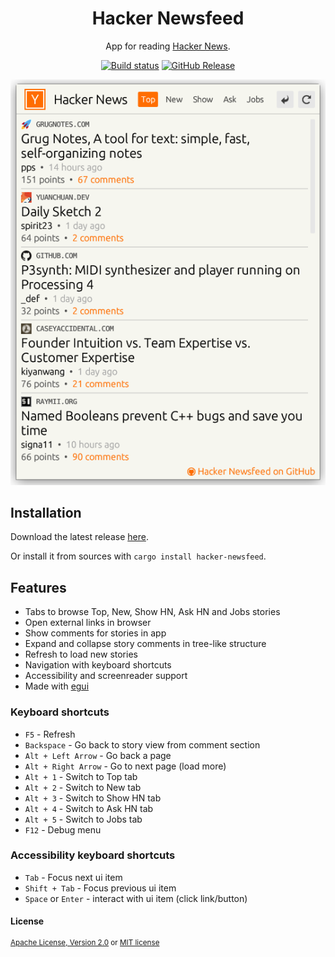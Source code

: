 <div align="center">

# Hacker Newsfeed

App for reading [Hacker News](https://news.ycombinator.com/).

[![Build status](https://github.com/rhzx86/hacker-newsfeed/actions/workflows/release.yml/badge.svg)](https://github.com/rhzx86/hacker-newsfeed/actions)
[![GitHub Release](https://img.shields.io/github/v/release/rhzx86/hacker-newsfeed)](https://github.com/rhzx86/hacker-newsfeed/releases/latest)

<img alt="App screenshot" src="screenshot.png">

</div>

## Installation

Download the latest release [here](https://github.com/rhzx86/hacker-newsfeed/releases/latest).

Or install it from sources with `cargo install hacker-newsfeed`.

## Features

- Tabs to browse Top, New, Show HN, Ask HN and Jobs stories
- Open external links in browser
- Show comments for stories in app
- Expand and collapse story comments in tree-like structure
- Refresh to load new stories
- Navigation with keyboard shortcuts
- Accessibility and screenreader support
- Made with [egui](https://github.com/emilk/egui)

### Keyboard shortcuts

- `F5` - Refresh
- `Backspace` - Go back to story view from comment section
- `Alt + Left Arrow` - Go back a page
- `Alt + Right Arrow` - Go to next page (load more)
- `Alt + 1` - Switch to Top tab
- `Alt + 2` - Switch to New tab
- `Alt + 3` - Switch to Show HN tab
- `Alt + 4` - Switch to Ask HN tab
- `Alt + 5` - Switch to Jobs tab
- `F12` - Debug menu

### Accessibility keyboard shortcuts
- `Tab` - Focus next ui item
- `Shift + Tab` - Focus previous ui item
- `Space` or `Enter` - interact with ui item (click link/button)

#### License

<sup>
<a href="LICENSE-APACHE">Apache License, Version 2.0</a> or <a href="LICENSE-MIT">MIT license</a>
</sup>
